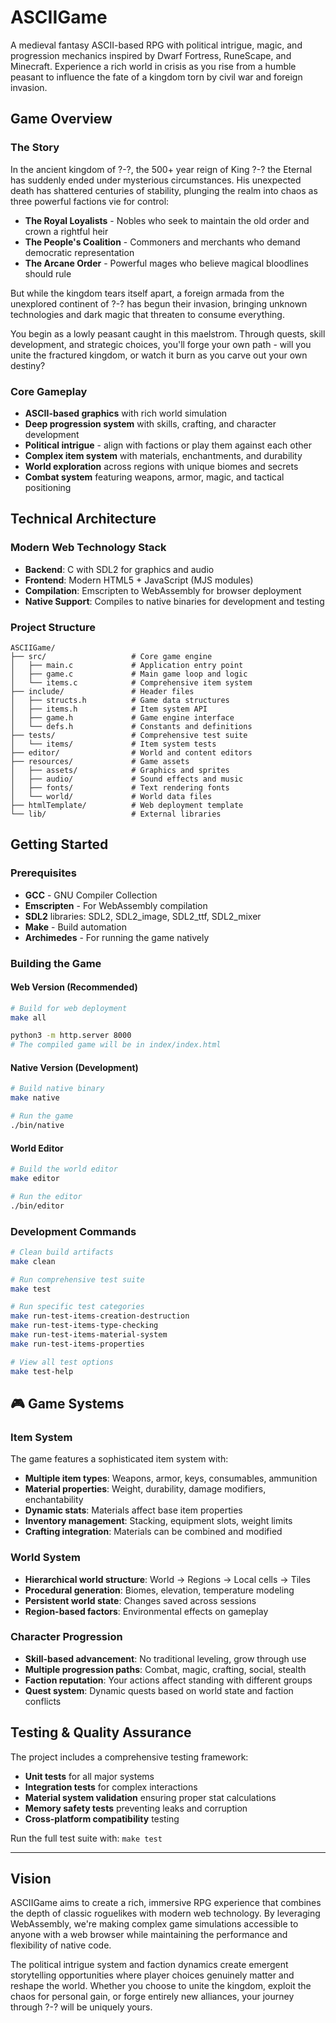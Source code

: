 # ASCIIGame

A medieval fantasy ASCII-based RPG with political intrigue, magic, and progression mechanics inspired by Dwarf Fortress, RuneScape, and Minecraft. Experience a rich world in crisis as you rise from a humble peasant to influence the fate of a kingdom torn by civil war and foreign invasion.

## Game Overview

### The Story

In the ancient kingdom of ?-?, the 500+ year reign of King ?-? the Eternal has suddenly ended under mysterious circumstances. His unexpected death has shattered centuries of stability, plunging the realm into chaos as three powerful factions vie for control:

- **The Royal Loyalists** - Nobles who seek to maintain the old order and crown a rightful heir
- **The People's Coalition** - Commoners and merchants who demand democratic representation
- **The Arcane Order** - Powerful mages who believe magical bloodlines should rule

But while the kingdom tears itself apart, a foreign armada from the unexplored continent of ?-? has begun their invasion, bringing unknown technologies and dark magic that threaten to consume everything.

You begin as a lowly peasant caught in this maelstrom. Through quests, skill development, and strategic choices, you'll forge your own path - will you unite the fractured kingdom, or watch it burn as you carve out your own destiny?

### Core Gameplay

- **ASCII-based graphics** with rich world simulation
- **Deep progression system** with skills, crafting, and character development
- **Political intrigue** - align with factions or play them against each other
- **Complex item system** with materials, enchantments, and durability
- **World exploration** across regions with unique biomes and secrets
- **Combat system** featuring weapons, armor, magic, and tactical positioning

## Technical Architecture

### Modern Web Technology Stack
- **Backend**: C with SDL2 for graphics and audio
- **Frontend**: Modern HTML5 + JavaScript (MJS modules)
- **Compilation**: Emscripten to WebAssembly for browser deployment
- **Native Support**: Compiles to native binaries for development and testing

### Project Structure

```
ASCIIGame/
├── src/                   # Core game engine
│   ├── main.c             # Application entry point
│   ├── game.c             # Main game loop and logic
│   └── items.c            # Comprehensive item system
├── include/               # Header files
│   ├── structs.h          # Game data structures
│   ├── items.h            # Item system API
│   ├── game.h             # Game engine interface
│   └── defs.h             # Constants and definitions
├── tests/                 # Comprehensive test suite
│   └── items/             # Item system tests
├── editor/                # World and content editors
├── resources/             # Game assets
│   ├── assets/            # Graphics and sprites
│   ├── audio/             # Sound effects and music
│   ├── fonts/             # Text rendering fonts
│   └── world/             # World data files
├── htmlTemplate/          # Web deployment template
└── lib/                   # External libraries
```

## Getting Started

### Prerequisites

- **GCC** - GNU Compiler Collection
- **Emscripten** - For WebAssembly compilation
- **SDL2** libraries: SDL2, SDL2_image, SDL2_ttf, SDL2_mixer
- **Make** - Build automation
- **Archimedes** - For running the game natively

### Building the Game

#### Web Version (Recommended)

```bash
# Build for web deployment
make all

python3 -m http.server 8000
# The compiled game will be in index/index.html
```

#### Native Version (Development)

```bash
# Build native binary
make native

# Run the game
./bin/native
```

#### World Editor

```bash
# Build the world editor
make editor

# Run the editor
./bin/editor
```

### Development Commands

```bash
# Clean build artifacts
make clean

# Run comprehensive test suite
make test

# Run specific test categories
make run-test-items-creation-destruction
make run-test-items-type-checking
make run-test-items-material-system
make run-test-items-properties

# View all test options
make test-help
```

## 🎮 Game Systems

### Item System

The game features a sophisticated item system with:
- **Multiple item types**: Weapons, armor, keys, consumables, ammunition
- **Material properties**: Weight, durability, damage modifiers, enchantability
- **Dynamic stats**: Materials affect base item properties
- **Inventory management**: Stacking, equipment slots, weight limits
- **Crafting integration**: Materials can be combined and modified

### World System

- **Hierarchical world structure**: World → Regions → Local cells → Tiles
- **Procedural generation**: Biomes, elevation, temperature modeling
- **Persistent world state**: Changes saved across sessions
- **Region-based factors**: Environmental effects on gameplay

### Character Progression

- **Skill-based advancement**: No traditional leveling, grow through use
- **Multiple progression paths**: Combat, magic, crafting, social, stealth
- **Faction reputation**: Your actions affect standing with different groups
- **Quest system**: Dynamic quests based on world state and faction conflicts

## Testing & Quality Assurance

The project includes a comprehensive testing framework:
- **Unit tests** for all major systems
- **Integration tests** for complex interactions
- **Material system validation** ensuring proper stat calculations
- **Memory safety tests** preventing leaks and corruption
- **Cross-platform compatibility** testing

Run the full test suite with: `make test`

---

## Vision

ASCIIGame aims to create a rich, immersive RPG experience that combines the depth of classic roguelikes with modern web technology. By leveraging WebAssembly, we're making complex game simulations accessible to anyone with a web browser while maintaining the performance and flexibility of native code.

The political intrigue system and faction dynamics create emergent storytelling opportunities where player choices genuinely matter and reshape the world. Whether you choose to unite the kingdom, exploit the chaos for personal gain, or forge entirely new alliances, your journey through ?-? will be uniquely yours.
